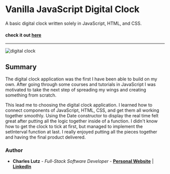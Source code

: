 # Vanilla JavaScript Digital Clock


A basic digital clock written solely in JavaScript, HTML, and CSS.


#### check it out [here](https://charlescarmichaellutz.github.io/digital-clock/)
---

![digital clock](https://github.com/user-attachments/assets/62b558f5-5a98-411a-8260-bb6f7361a2c9)

## Summary

The digital clock application was the first I have been able to build on my own. After going through
some courses and tutorials in JavaScript I was motivated to take the next step of spreading my wings 
and creating something from scratch.

This lead me to choosing the digital clock application. I learned how to connect components of JavaScript,
HTML, CSS, and get them all working together smoothly. Using the Date constructor to display the real time 
felt great after putting all the logic together inside of a function. I didn't know how to get the clock to
tick at first, but managed to implement the setInterval function at last. I really enjoyed putting all the 
pieces together and having the final product delivered.

### Author
* __Charles Lutz__ - *Full-Stack Software Developer* - [**Personal Website**](https://charlescarmichaellutz.github.io/) | [**LinkedIn**](https://www.linkedin.com/in/CharlesCarMichaelLutz/)

